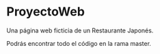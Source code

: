 # ProyectoWeb
Una página web ficticia de un Restaurante Japonés.

Podrás encontrar todo el código en la rama master.
